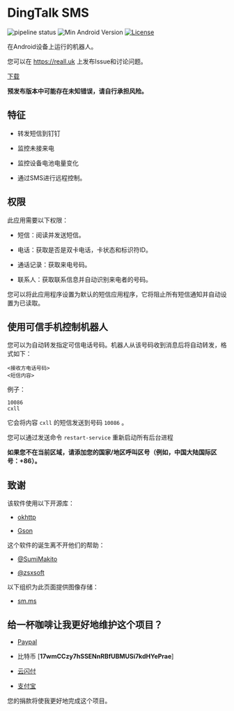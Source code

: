 # DingTalk SMS

![pipeline status](https://badges.git.reallct.com/qwe7002/dingtalk-sms/badges/master/pipeline.svg)
![Min Android Version](https://img.shields.io/badge/android-22+-orange.svg)
[![License](https://img.shields.io/badge/License-BSD%203--Clause-blue.svg)](https://github.com/qwe7002/dingtalk-sms/blob/master/LICENSE)

在Android设备上运行的机器人。

您可以在 https://reall.uk 上发布Issue和讨论问题。

[下载](https://github.com/qwe7002/dingtalk-sms/releases)

**预发布版本中可能存在未知错误，请自行承担风险。**

## 特征

- 转发短信到钉钉

- 监控未接来电

- 监控设备电池电量变化

- 通过SMS进行远程控制。

## 权限

此应用需要以下权限：

- 短信：阅读并发送短信。

- 电话：获取是否是双卡电话，卡状态和标识符ID。

- 通话记录：获取来电号码。

- 联系人：获取联系信息并自动识别来电者的号码。

您可以将此应用程序设置为默认的短信应用程序，它将阻止所有短信通知并自动设置为已读取。

## 使用可信手机控制机器人

您可以为自动转发指定可信电话号码。机器人从该号码收到消息后将自动转发，格式如下：

```
<接收方电话号码>
<短信内容>
```

例子：

```
10086
cxll
```

它会将内容 `cxll` 的短信发送到号码 `10086` 。

您可以通过发送命令 `restart-service` 重新启动所有后台进程

**如果您不在当前区域，请添加您的国家/地区呼叫区号（例如，中国大陆国际区号：+86）。**

## 致谢

该软件使用以下开源库：

- [okhttp](https://github.com/square/okhttp)

- [Gson](https://github.com/google/gson)

这个软件的诞生离不开他们的帮助：

- [@SumiMakito](https://github.com/SumiMakito)

- [@zsxsoft](https://github.com/zsxsoft)

以下组织为此页面提供图像存储：

- [sm.ms](https://sm.ms)

## 给一杯咖啡让我更好地维护这个项目？

- [Paypal](https://paypal.me/nicoranshi)
 
- 比特币 [**17wmCCzy7hSSENnRBfUBMUSi7kdHYePrae**]

- [云闪付](https://static.reallct.com/2019/02/21/5c6d812840bac.png)

- [支付宝](https://static.reallct.com/2019/03/05/5c7d4ebc3e1f0.jpg)

您的捐款将使我更好地完成这个项目。